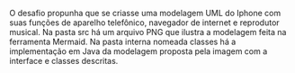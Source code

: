 O desafio propunha que se criasse uma modelagem UML do Iphone com suas funções de aparelho telefônico, navegador de internet e reprodutor musical. Na pasta src há um arquivo PNG que ilustra a modelagem feita na ferramenta Mermaid. Na pasta interna nomeada classes há a implementação em Java da modelagem proposta pela imagem com a interface e classes descritas.
